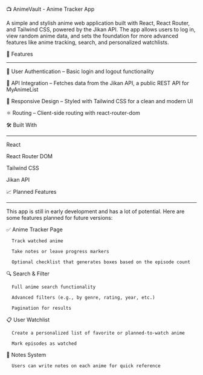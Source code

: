 📺 AnimeVault - Anime Tracker App 

A simple and stylish anime web application built with React, React Router, and Tailwind CSS, powered by the Jikan API. The app allows users to log in, view random anime data, and sets the foundation for more advanced features like anime tracking, search, and personalized watchlists.

🚀 Features
__________________________________

🔐 User Authentication – Basic login and logout functionality

📡 API Integration – Fetches data from the Jikan API, a public REST API for MyAnimeList

🎨 Responsive Design – Styled with Tailwind CSS for a clean and modern UI

⚛️ Routing – Client-side routing with react-router-dom


🛠️ Built With
__________________________________

React

React Router DOM

Tailwind CSS

Jikan API


📈 Planned Features
__________________________________

This app is still in early development and has a lot of potential. Here are some features planned for future versions:

✅ Anime Tracker Page

      Track watched anime

      Take notes or leave progress markers

      Optional checklist that generates boxes based on the episode count

🔍 Search & Filter

      Full anime search functionality

      Advanced filters (e.g., by genre, rating, year, etc.)

      Pagination for results

📋 User Watchlist

      Create a personalized list of favorite or planned-to-watch anime

      Mark episodes as watched

💬 Notes System

      Users can write notes on each anime for quick reference
